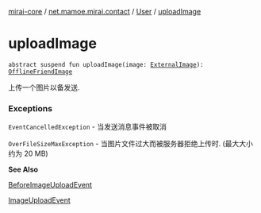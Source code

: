 [mirai-core](../../index.md) / [net.mamoe.mirai.contact](../index.md) / [User](index.md) / [uploadImage](./upload-image.md)

# uploadImage

`abstract suspend fun uploadImage(image: `[`ExternalImage`](../../net.mamoe.mirai.utils/-external-image/index.md)`): `[`OfflineFriendImage`](../../net.mamoe.mirai.message.data/-offline-friend-image/index.md)

上传一个图片以备发送.

### Exceptions

`EventCancelledException` - 当发送消息事件被取消

`OverFileSizeMaxException` - 当图片文件过大而被服务器拒绝上传时. (最大大小约为 20 MB)

**See Also**

[BeforeImageUploadEvent](../../net.mamoe.mirai.event.events/-before-image-upload-event/index.md)

[ImageUploadEvent](../../net.mamoe.mirai.event.events/-image-upload-event/index.md)

